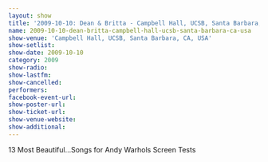 ```yaml
---
layout: show
title: '2009-10-10: Dean & Britta - Campbell Hall, UCSB, Santa Barbara, CA, USA'
name: 2009-10-10-dean-britta-campbell-hall-ucsb-santa-barbara-ca-usa
show-venue: 'Campbell Hall, UCSB, Santa Barbara, CA, USA'
show-setlist: 
show-date: 2009-10-10
category: 2009
show-radio: 
show-lastfm: 
show-cancelled: 
performers: 
facebook-event-url: 
show-poster-url: 
show-ticket-url: 
show-venue-website: 
show-additional: 
---
```


13 Most Beautiful...Songs for Andy Warhols Screen Tests